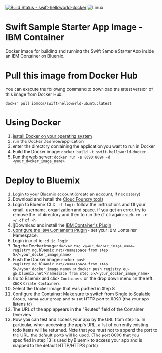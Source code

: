 [![Build Status - swift-helloworld-docker](https://travis-ci.org/IBM-Swift/swift-helloworld-docker.svg?branch=master)](https://travis-ci.org/IBM-Swift/swift-helloworld-docker)
![Linux](https://img.shields.io/badge/os-linux-green.svg?style=flat)

# Swift Sample Starter App Image - IBM Container
Docker image for building and running the
[Swift Sample Starter App](https://github.com/IBM-Bluemix/swift-helloworld)
inside an IBM Container on Bluemix.

# Pull this image from Docker Hub
You can execute the following command to download the latest version of this image from Docker Hub:

``
docker pull ibmcom/swift-helloworld-ubuntu:latest
``

# Using Docker
1. [install Docker on your operating system](https://docs.docker.com/engine/installation/)
2. run the Docker Deamon/application
3. enter the directory containing the application you want to run in Docker
3. Build the Docker image:
   ` docker build -t swift-helloworld-docker . `
4. Run the web server:
   ` docker run -p 8090:8090 -d <your_docker_image_name> `

# Deploy to Bluemix
 1. Login to your [Bluemix](https://new-console.ng.bluemix.net/?direct=classic) account (create an account, if necessary)
 2. Download and install the [Cloud Foundry tools](https://new-console.ng.bluemix.net/docs/starters/install_cli.html)
 3. Login to Bluemix CLI:
 ` cf login`
 follow the instructions and fill your email, username, organization and space.
 if you get an error, try to remove the .cf directory and then to run the cf cli again:
 ` sudo rm -r ~/.cf `
 ` cf -h `
 4. Download and install the [IBM Container's Plugin](https://console.ng.bluemix.net/docs/containers/container_cli_cfic_install.html)
 5. [Configure the IBM Container's Plugin](https://console.ng.bluemix.net/docs/containers/container_cli_login.html) - set your IBM Container Namespace.
 6. Login into cf ic:
 ` cd ic login `
 7. Tag the Docker image:
 ` docker tag <your_docker_image_name> registry.ng.bluemix.net/<namespace from step 5>/<your_docker_image_name> `
 8. Push the Docker image:
 ` docker push registry.ng.bluemix.net/<namespace from step 5>/<your_docker_image_name> `
 or
 ` docker push registry.eu-gb.bluemix.net/<namespace from step 5>/<your_docker_image_name> `
 9. Go to Bluemix and click `Containers` on the drop down menu on the left. click ` Create Containers `
 10. Select the Docker image that was pushed in Step 8
 11. Configure the Container:
 Make sure to switch from Single to Scalable Group, name your group and to set HTTP port to 8090 (the your app listens to)
 12. The URL of the app appears in the "Routes" field of the Container Overview
 13. Now you can test and access your app by the URL from step 15. In particular, when accessing the app's URL, a list of currently existing todo items will be returned. Note that you must not to append the port to the URL, the default ports will be used. (The port 8090 that you specified in step 13 is used by Bluemix to access your app and is mapped to the default HTTP/HTTPS ports)

